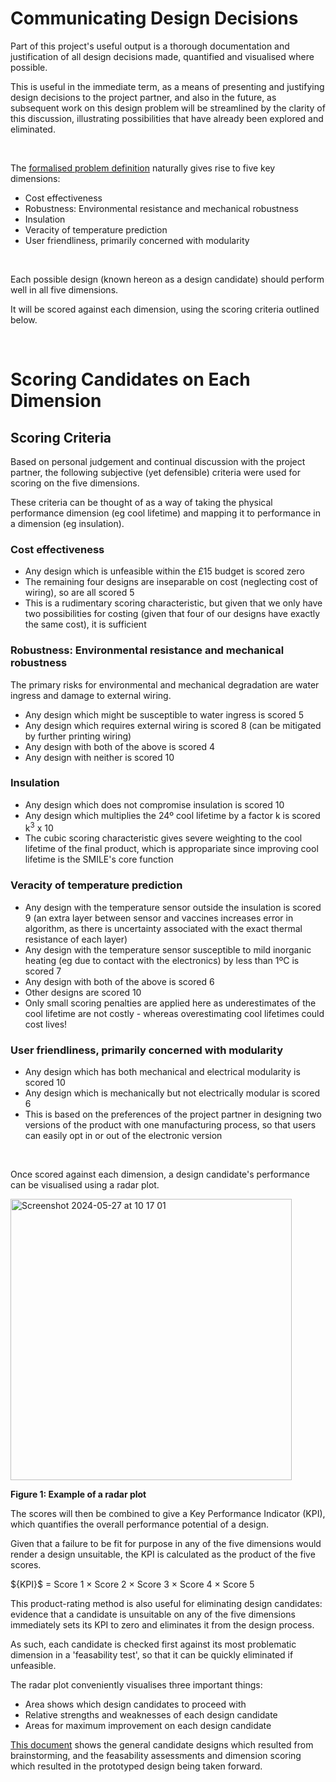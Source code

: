 # Communicating Design Decisions

Part of this project's useful output is a thorough documentation and justification of all design decisions made, quantified and visualised where possible. 

This is useful in the immediate term, as a means of presenting and justifying design decisions to the project partner, and also in the future, as subsequent work on this design problem will be streamlined by the clarity of this discussion, illustrating possibilities that have already been explored and eliminated. 

<br />

The [formalised problem definition](https://github.com/Technology-for-the-Poorest-Billion/2024-ideabatic-beam/blob/main/Benjamin_Outputs/Our_Design_Problem_and_Context.md) naturally gives rise to five key dimensions:
- Cost effectiveness
- Robustness: Environmental resistance and mechanical robustness
- Insulation
- Veracity of temperature prediction
- User friendliness, primarily concerned with modularity

<br />

Each possible design (known hereon as a design candidate) should perform well in all five dimensions. 

It will be scored against each dimension, using the scoring criteria outlined below.

<br />

# Scoring Candidates on Each Dimension

## Scoring Criteria

Based on personal judgement and continual discussion with the project partner, the following subjective (yet defensible) criteria were used for scoring on the five dimensions. 

These criteria can be thought of as a way of taking the physical performance dimension (eg cool lifetime) and mapping it to performance in a dimension (eg insulation). 

### Cost effectiveness
- Any design which is unfeasible within the £15 budget is scored zero
- The remaining four designs are inseparable on cost (neglecting cost of wiring), so are all scored 5
- This is a rudimentary scoring characteristic, but given that we only have two possibilities for costing (given that four of our designs have exactly the same cost), it is sufficient

### Robustness: Environmental resistance and mechanical robustness
The primary risks for environmental and mechanical degradation are water ingress and damage to external wiring.
- Any design which might be susceptible to water ingress is scored 5
- Any design which requires external wiring is scored 8 (can be mitigated by further printing wiring)
- Any design with both of the above is scored 4
- Any design with neither is scored 10

### Insulation
- Any design which does not compromise insulation is scored 10
- Any design which multiplies the 24º cool lifetime by a factor k is scored k<sup>3</sup> x 10
- The cubic scoring characteristic gives severe weighting to the cool lifetime of the final product, which is appropariate since improving cool lifetime is the SMILE's core function

### Veracity of temperature prediction
- Any design with the temperature sensor outside the insulation is scored 9 (an extra layer between sensor and vaccines increases error in algorithm, as there is uncertainty associated with the exact thermal resistance of each layer)
- Any design with the temperature sensor susceptible to mild inorganic heating (eg due to contact with the electronics) by less than 1ºC is scored 7
- Any design with both of the above is scored 6
- Other designs are scored 10
- Only small scoring penalties are applied here as underestimates of the cool lifetime are not costly - whereas overestimating cool lifetimes could cost lives!

### User friendliness, primarily concerned with modularity
- Any design which has both mechanical and electrical modularity is scored 10
- Any design which is mechanically but not electrically modular is scored 6
- This is based on the preferences of the project partner in designing two versions of the product with one manufacturing process, so that users can easily opt in or out of the electronic version

<br />

Once scored against each dimension, a design candidate's performance can be visualised using a radar plot.

<img width="450" alt="Screenshot 2024-05-27 at 10 17 01" src="https://github.com/Technology-for-the-Poorest-Billion/2024-ideabatic-beam/assets/98609386/c045e667-ff44-4336-966f-8e713be696de">

****Figure 1: Example of a radar plot****


The scores will then be combined to give a Key Performance Indicator (KPI), which quantifies the overall performance potential of a design. 

Given that a failure to be fit for purpose in any of the five dimensions would render a design unsuitable, the KPI is calculated as the product of the five scores.

$\{KPI}$ = Score 1 $\times$ Score 2 $\times$ Score 3 $\times$ Score 4 $\times$ Score 5

This product-rating method is also useful for eliminating design candidates: evidence that a candidate is unsuitable on any of the five dimensions immediately sets its KPI to zero and eliminates it from the design process. 

As such, each candidate is checked first against its most problematic dimension in a 'feasability test', so that it can be quickly eliminated if unfeasible. 

The radar plot conveniently visualises three important things:
- Area shows which design candidates to proceed with
- Relative strengths and weaknesses of each design candidate
- Areas for maximum improvement on each design candidate


[This document](https://github.com/Technology-for-the-Poorest-Billion/2024-ideabatic-beam/blob/main/Benjamin_Outputs/Initial_Design_Candidates.md) shows the general candidate designs which resulted from brainstorming, and the feasability assessments and dimension scoring which resulted in the prototyped design being taken forward.





